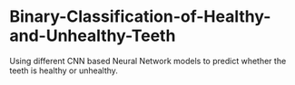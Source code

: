 # Binary-Classification-of-Healthy-and-Unhealthy-Teeth

Using different CNN based Neural Network models to predict whether the teeth is healthy or unhealthy.

